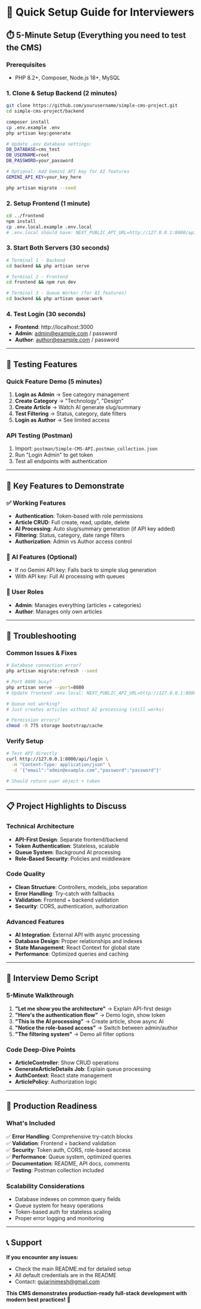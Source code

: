 # 🚀 Quick Setup Guide for Interviewers

## ⏱️ **5-Minute Setup** (Everything you need to test the CMS)

### **Prerequisites**

- PHP 8.2+, Composer, Node.js 18+, MySQL

### **1. Clone & Setup Backend (2 minutes)**

```bash
git clone https://github.com/yourusername/simple-cms-project.git
cd simple-cms-project/backend

composer install
cp .env.example .env
php artisan key:generate

# Update .env database settings:
DB_DATABASE=cms_test
DB_USERNAME=root
DB_PASSWORD=your_password

# Optional: Add Gemini API key for AI features
GEMINI_API_KEY=your_key_here

php artisan migrate --seed
```

### **2. Setup Frontend (1 minute)**

```bash
cd ../frontend
npm install
cp .env.local.example .env.local
# .env.local should have: NEXT_PUBLIC_API_URL=http://127.0.0.1:8000/api
```

### **3. Start Both Servers (30 seconds)**

```bash
# Terminal 1 - Backend
cd backend && php artisan serve

# Terminal 2 - Frontend
cd frontend && npm run dev

# Terminal 3 - Queue Worker (for AI features)
cd backend && php artisan queue:work
```

### **4. Test Login (30 seconds)**

- **Frontend**: http://localhost:3000
- **Admin**: admin@example.com / password
- **Author**: author@example.com / password

---

## 🧪 **Testing Features**

### **Quick Feature Demo (5 minutes)**

1. **Login as Admin** → See category management
2. **Create Category** → "Technology", "Design"
3. **Create Article** → Watch AI generate slug/summary
4. **Test Filtering** → Status, category, date filters
5. **Login as Author** → See limited access

### **API Testing (Postman)**

1. Import: `postman/Simple-CMS-API.postman_collection.json`
2. Run "Login Admin" to get token
3. Test all endpoints with authentication

---

## 🎯 **Key Features to Demonstrate**

### **✅ Working Features**

- **Authentication**: Token-based with role permissions
- **Article CRUD**: Full create, read, update, delete
- **AI Processing**: Auto slug/summary generation (if API key added)
- **Filtering**: Status, category, date range filters
- **Authorization**: Admin vs Author access control

### **🤖 AI Features (Optional)**

- If no Gemini API key: Falls back to simple slug generation
- With API key: Full AI processing with queues

### **📱 User Roles**

- **Admin**: Manages everything (articles + categories)
- **Author**: Manages only own articles

---

## 🔧 **Troubleshooting**

### **Common Issues & Fixes**

```bash
# Database connection error?
php artisan migrate:refresh --seed

# Port 8000 busy?
php artisan serve --port=8080
# Update frontend .env.local: NEXT_PUBLIC_API_URL=http://127.0.0.1:8080/api

# Queue not working?
# Just creates articles without AI processing (still works)

# Permission errors?
chmod -R 775 storage bootstrap/cache
```

### **Verify Setup**

```bash
# Test API directly
curl http://127.0.0.1:8000/api/login \
  -H "Content-Type: application/json" \
  -d '{"email":"admin@example.com","password":"password"}'

# Should return user object + token
```

---

## 📋 **Project Highlights to Discuss**

### **Technical Architecture**

- **API-First Design**: Separate frontend/backend
- **Token Authentication**: Stateless, scalable
- **Queue System**: Background AI processing
- **Role-Based Security**: Policies and middleware

### **Code Quality**

- **Clean Structure**: Controllers, models, jobs separation
- **Error Handling**: Try-catch with fallbacks
- **Validation**: Frontend + backend validation
- **Security**: CORS, authentication, authorization

### **Advanced Features**

- **AI Integration**: External API with async processing
- **Database Design**: Proper relationships and indexes
- **State Management**: React Context for global state
- **Performance**: Optimized queries and caching

---

## 🎤 **Interview Demo Script**

### **5-Minute Walkthrough**

1. **"Let me show you the architecture"** → Explain API-first design
2. **"Here's the authentication flow"** → Demo login, show token
3. **"This is the AI processing"** → Create article, show async AI
4. **"Notice the role-based access"** → Switch between admin/author
5. **"The filtering system"** → Demo all filter options

### **Code Deep-Dive Points**

- **ArticleController**: Show CRUD operations
- **GenerateArticleDetails Job**: Explain queue processing
- **AuthContext**: React state management
- **ArticlePolicy**: Authorization logic

---

## 💼 **Production Readiness**

### **What's Included**

✅ **Error Handling**: Comprehensive try-catch blocks  
✅ **Validation**: Frontend + backend validation  
✅ **Security**: Token auth, CORS, role-based access  
✅ **Performance**: Queue system, optimized queries  
✅ **Documentation**: README, API docs, comments  
✅ **Testing**: Postman collection included

### **Scalability Considerations**

- Database indexes on common query fields
- Queue system for heavy operations
- Token-based auth for stateless scaling
- Proper error logging and monitoring

---

## 📞 **Support**

**If you encounter any issues:**

- Check the main README.md for detailed setup
- All default credentials are in the README
- Contact: gujarinimesh@gmail.com

**This CMS demonstrates production-ready full-stack development with modern best practices!** 🚀
